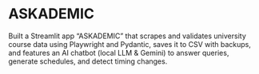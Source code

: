 # ASKADEMIC
Built a Streamlit app “ASKADEMIC” that scrapes and validates university course data using Playwright and Pydantic, saves it to CSV with backups, and features an AI chatbot (local LLM &amp; Gemini) to answer queries, generate schedules, and detect timing changes.
